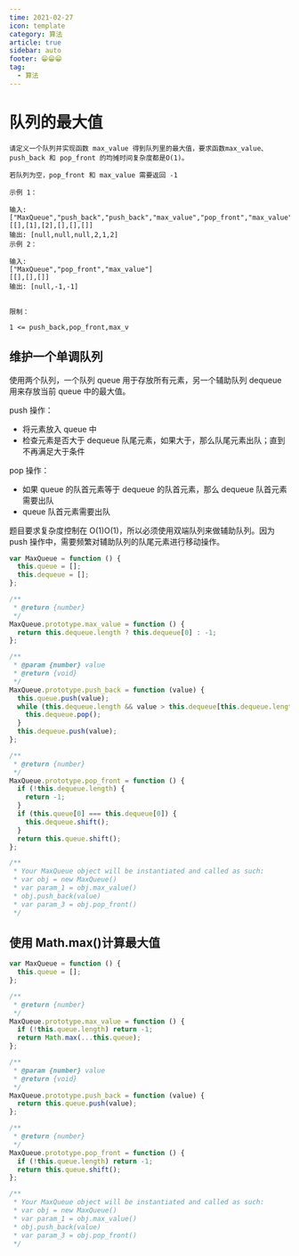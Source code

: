```yaml
---
time: 2021-02-27
icon: template
category: 算法
article: true
sidebar: auto
footer: 😁😁😁
tag:
  - 算法
---
```


# 队列的最大值

```
请定义一个队列并实现函数 max_value 得到队列里的最大值，要求函数max_value、push_back 和 pop_front 的均摊时间复杂度都是O(1)。

若队列为空，pop_front 和 max_value 需要返回 -1

示例 1：

输入:
["MaxQueue","push_back","push_back","max_value","pop_front","max_value"]
[[],[1],[2],[],[],[]]
输出: [null,null,null,2,1,2]
示例 2：

输入:
["MaxQueue","pop_front","max_value"]
[[],[],[]]
输出: [null,-1,-1]
 

限制：

1 <= push_back,pop_front,max_v
```

## 维护一个单调队列

使用两个队列，一个队列 queue 用于存放所有元素，另一个辅助队列 dequeue 用来存放当前 queue 中的最大值。

push 操作：

- 将元素放入 queue 中
- 检查元素是否大于 dequeue 队尾元素，如果大于，那么队尾元素出队；直到不再满足大于条件

pop 操作：

- 如果 queue 的队首元素等于 dequeue 的队首元素，那么 dequeue 队首元素需要出队
- queue 队首元素需要出队

题目要求复杂度控制在 O(1)O(1)，所以必须使用双端队列来做辅助队列。因为 push 操作中，需要频繁对辅助队列的队尾元素进行移动操作。

```js
var MaxQueue = function () {
  this.queue = [];
  this.dequeue = [];
};

/**
 * @return {number}
 */
MaxQueue.prototype.max_value = function () {
  return this.dequeue.length ? this.dequeue[0] : -1;
};

/**
 * @param {number} value
 * @return {void}
 */
MaxQueue.prototype.push_back = function (value) {
  this.queue.push(value);
  while (this.dequeue.length && value > this.dequeue[this.dequeue.length - 1]) {
    this.dequeue.pop();
  }
  this.dequeue.push(value);
};

/**
 * @return {number}
 */
MaxQueue.prototype.pop_front = function () {
  if (!this.dequeue.length) {
    return -1;
  }
  if (this.queue[0] === this.dequeue[0]) {
    this.dequeue.shift();
  }
  return this.queue.shift();
};

/**
 * Your MaxQueue object will be instantiated and called as such:
 * var obj = new MaxQueue()
 * var param_1 = obj.max_value()
 * obj.push_back(value)
 * var param_3 = obj.pop_front()
 */
```

## 使用 Math.max()计算最大值

```js
var MaxQueue = function () {
  this.queue = [];
};

/**
 * @return {number}
 */
MaxQueue.prototype.max_value = function () {
  if (!this.queue.length) return -1;
  return Math.max(...this.queue);
};

/**
 * @param {number} value
 * @return {void}
 */
MaxQueue.prototype.push_back = function (value) {
  return this.queue.push(value);
};

/**
 * @return {number}
 */
MaxQueue.prototype.pop_front = function () {
  if (!this.queue.length) return -1;
  return this.queue.shift();
};

/**
 * Your MaxQueue object will be instantiated and called as such:
 * var obj = new MaxQueue()
 * var param_1 = obj.max_value()
 * obj.push_back(value)
 * var param_3 = obj.pop_front()
 */
```
